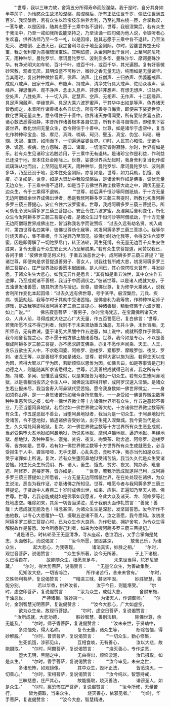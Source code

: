 <!-- { "loadSidebar": true } -->
　　“‘世尊，我以三昧力故，舍第五分所得寿命而般涅槃。我于是时，自分其身如半葶苈子，为怜愍众生故求般涅槃。般涅槃后，所有正法住世千岁，像法住世满五百岁。我涅槃后，若有众生以珍宝伎乐供养舍利，乃至礼拜右绕一匝，合掌称叹，一茎华散，以是因缘，随其志愿于三乘中各不退转。世尊，我般涅槃后，若有众生于我法中，乃至一戒如我所说能坚持之，乃至读诵一四句偈为他人说，令彼听者心生欢喜，供养法师乃至一华一礼，以是因缘，随其志愿于三乘中各不退转。乃至法炬灭、法幢倒、正法灭已，我之舍利寻没于地至金刚际。尔时，娑婆世界空无珍宝，我之舍利变为意相琉璃宝珠。其明焰盛，从金刚际出于世间，上至阿迦尼吒天，雨种种华，曼陀罗华、摩诃曼陀罗华、波利质多华、曼殊沙华、摩诃曼殊沙华。有净光明大如车轮，百叶千叶，或百千叶，或百千华，其光遍照。复有好香微妙常敷，观者无厌。其明焰盛不可称计，微妙之香无量无边，纯雨如是无量诸华。当其雨时，复出种种微妙音声，佛声、法声、比丘僧声、三归依声、优婆塞戒声、成就八戒声、出家十戒声、布施声、持戒声、清净梵行具大戒声、佐助众事声、读经声、禅思惟声、观不净声、念出入息声、非想非非想声、有想无想声、识处声、空处声、八胜处声、十一切入声、定慧声、空声、无相声、无作声、十二因缘声、具足声闻藏声、学缘觉声、具足大乘六波罗蜜声，于其华中出如是等声。色界诸天皆悉闻之，本昔所作诸善根本各自忆念，所有不善寻自悔责，即便来下娑婆世界，教化世间无量众生，悉令得住于十善中。欲界诸天亦得闻受，所有爱结贪喜五欲，诸心数法悉得寂静，本昔所作诸善根本各自忆念，所有不善寻自悔责，即便来下娑婆世界，教化世间无量众生，悉令得住于十善中。世尊，如是诸华于虚空中，复当化作种种珍宝金、银、摩尼、真珠、琉璃、珂贝、璧玉、真宝、伪宝、玛瑙、珊瑚、天冠、宝饰，如雨而下，一切遍满娑婆世界。尔时，人民其心和悦，无诸斗诤、饥饿、疾病、他方怨贼、恶口、诸毒，一切消灭皆得寂静。尔时，世界有如是乐。若有众生见诸珍宝若触若用，于三乘中无有退转。是诸珍宝作是利益，作利益已还没于地，至本住处金刚际上。世尊，娑婆世界兵劫起时，我身舍利复当化作绀琉璃珠从地而出，上至阿迦尼吒天，雨种种华，曼陀罗华、摩诃曼陀罗华、波利质多华，乃至还没于地，至本住处金刚际，亦复如是。世尊，如刀兵劫，饥饿、疾疫，亦复如是。世尊，如是大贤劫中我般涅槃后，是诸舍利作如是佛事，调伏无量无边众生，于三乘中得不退转。如是当于五佛世界微尘数等大劫之中，调伏无量无边众生，令于三乘得不退转。
　　“‘世尊，若后满千恒沙等阿僧祇劫，于十方无量无边阿僧祇余世界成佛出世者，悉是我修阿耨多罗三藐三菩提时，所教化初发阿耨多罗三藐三菩提心，安止令住六波罗蜜者。世尊，我成阿耨多罗三藐三菩提已，所可劝化令发阿耨多罗三藐三菩提心，安止令住六波罗蜜，及涅槃后舍利变化，所化众生令发阿耨多罗三藐三菩提心者。是诸众生过千恒河沙等阿僧祇劫，于十方无量无边阿僧祇世界成佛出世，皆当称我名字而说赞叹：“过去久远有劫名贤。初入劫时，第四世尊名曰某甲，彼佛世尊劝化我等，初发阿耨多罗三藐三菩提心。我等尔时烧灭善心，集不善根，作五逆罪乃至邪见。彼佛尔时劝化我等，令得安住六波罗蜜，因是即得解了一切陀罗尼门，转正法轮，离生死缚，令无量无边百千众生安住胜果，复令无量百千众生安止天人乃至解脱果。”若有众生求菩提道，闻赞叹我已，各问于佛：“彼佛世尊见何义利，于重五浊恶世之中，成阿耨多罗三藐三菩提？”是诸世尊，即便向是求菩提道善男子、善女人，说我往昔所成大悲，初发阿耨多罗三藐三菩提心，庄严世界及妙善愿本起因缘。是人闻已，其心惊愕叹未曾有，寻发妙愿，于诸众生生大悲心，如我无异作是愿言：“其有如是重五浊世，其中众生作五逆罪，乃至成就诸不善根，我当于中而调伏之。”彼诸世尊，以是诸人成就大悲，于五浊世发诸善愿，随其所求而与授记。世尊，彼佛世尊，复为修学大乘诸人，说我舍利所作变化本起因缘：“过去久远有佛世尊，号字某甲。般涅槃后，刀兵、疾病、饥饿劫起，我等尔时于其劫中受诸苦恼。是佛舍利为我等故，作种种神足师子游戏，是故我等即得发阿耨多罗三藐三菩提心，种诸善根，精勤修集于六波罗蜜，如上广说。”’”
　　佛告寂意菩萨：“善男子，尔时宝海梵志，在宝藏佛所诸天大众、人非人前，寻得成就大悲之心广大无量，作五百誓愿已，复白佛言：‘世尊，若我所愿不成不得己利者，我则不于未来贤劫重五浊恶，互共斗诤，末世盲痴，无所师咨，无有教诫，堕于诸见大黑闇中作五逆恶，如上说中，成就所愿作于佛事。我今则舍菩提之心，亦不愿于他方佛土植诸善根。世尊，我今如是专心，不以是善根成阿耨多罗三藐三菩提，亦不愿求辟支佛乘，亦复不愿作声闻乘、天王、人王，贪乐五欲生天人中，不求乾闼婆、阿修罗、迦楼罗、紧那罗、摩睺罗伽、夜叉、罗刹、诸龙王等，以是善根不求如是诸处。世尊，若得大富以施为因，若得生天以戒为因，若得大智以广学为因，若断烦恼以思惟为因。如佛言曰，如是等事皆是己利功德之人，则能随其所求皆悉得之。世尊，若我善根成就得己利者，我之所有布施、持戒、多闻、思惟悉当成就，以是果报皆为地狱一切众生。若有众生堕阿鼻地狱，以是善根当拔济之令生人中，闻佛说法即得开解，成阿罗汉速入涅槃。是诸众生若业报未尽，我当舍寿入阿鼻狱代受苦恼。愿令我身数如一佛世界微尘，一一身如须弥山等，是一一身觉诸苦乐如我今身所觉苦乐，一一身受如一佛世界微尘数等种种重恶苦恼之报；如今一佛世界微尘等十方诸佛世界所有众生，作五逆恶起不善业，乃至当堕阿鼻地狱，若后过如一佛世界微尘等大劫，十方诸佛世界微尘数等所有众生，作五逆恶起不善业，当堕阿鼻地狱者，我当为是一切众生，于阿鼻地狱代受诸苦，令不堕地狱，值遇诸佛咨受妙法，出于生死入涅槃城。我今要当代是众生，久久常处阿鼻地狱。复次，如一佛世界微尘数等十方世界所有众生恶业成就，当必受果堕火炙地狱如阿鼻地狱，所说炙地狱、摩诃卢獦地狱、逼迫地狱、黑绳地狱、想地狱，及种种畜生、饿鬼、贫穷、夜叉、拘槃茶、毗舍遮、阿修罗、迦楼罗等，皆亦如是。世尊，若有如一佛世界微尘数等十方世界所有众生成就恶业，必当受报生于人中，聋盲喑哑，无手无脚，心乱失念，食啖不净，我亦当代如是众生，受于诸罪如上所说。复次，若有众生堕阿鼻地狱受诸苦恼，我当久久代是众生受诸苦恼。如生死众生所受阴、界、诸入，畜生、饿鬼、贫穷、夜叉、拘办荼、毗舍遮、阿修罗、迦楼罗等，皆亦如是。
　　“‘世尊，若我所愿成就逮得己利，成阿耨多罗三藐三菩提如上所愿者，十方无量无边阿僧祇世界，在在处处现在诸佛，为众生说法，悉当为我作证，亦是诸佛之所知见。世尊，唯愿今者与我阿耨多罗三藐三菩提记，于贤劫中人寿百二十岁时成佛出世，如来、应供、正遍知乃至天人师、佛世尊。世尊，若我必能成就如是佛事如我愿者，令此大众及诸天、龙、阿修罗等若处地虚空。唯除如来，其余一切皆当涕泣，悉于我前头面作礼赞言：“善哉！善哉！大悲成就无能及也！得念甚深，为诸众生生是深悲，发坚固誓愿。汝今所作不由他教，以专心大悲覆护一切，摄取五逆诸不善人。汝之善愿，我今悉知。汝初发阿耨多罗三藐三菩提心时，已为众生作大良药，为作归依、拥护舍宅，为令众生得解脱故作是誓愿。汝今所愿得己利者，如来为汝授阿耨多罗三藐三菩提记。’
　　“说是语已，时转轮圣王无量清净，寻从座起，悲泣泪出，叉手合掌向是梵志，头面敬礼，而说偈言：
　　“‘汝今所愿，坚固甚深，
　　　放舍己乐，为诸众生，
　　　起大悲心，为我等现，
　　　诸法真实，妙胜之相。’
　　“尔时，观世音菩萨，说偈赞言：
　　“‘众生多所著，汝今无所著，
　　　于上下诸根，久已得自在，
　　　故能随众生，根愿具足与，
　　　未来世当得，陀罗尼智藏。’
　　“尔时，得大势菩萨，说偈赞言：
　　“‘无量亿众生，为善故集聚，
　　　见知汝大悲，一切皆啼泣，
　　　所作诸苦行，昔来未曾有。’
　　“尔时，文殊师利菩萨，复说偈赞言：
　　“‘精进三昧，甚坚牢固，
　　　妙胜智慧，善能分别。
　　　若以华香，供养汝者，
　　　汝于今日，则能堪受。’
　　“尔时，虚空印菩萨，复说偈赞言：
　　“‘汝为众生，成就大悲，
　　　舍财布施，于浊恶世，
　　　严持诸相，微妙第一，
　　　为诸天人，作调御师。’
　　“尔时，金刚智慧光明菩萨，复说偈赞言：
　　“‘汝今大悲心，广大如虚空，
　　　欲为众生亲，故现行菩提。’
　　“尔时，虚空日菩萨，复说偈赞言：
　　“‘汝所成就，大悲功德，
　　　胜妙智慧，善别法相，
　　　除佛世尊，余无能及。’
　　“尔时，师子香菩萨，复说偈赞言：
　　“‘汝未来世，于贤劫中，
　　　多烦恼处，得大名称。
　　　复令无量，诸众生等，
　　　断除苦恼，得妙解脱。’
　　“尔时，普贤菩萨，复说偈赞言：
　　“‘一切众生，勤心修集，
　　　生死饥饿，涉邪见山，
　　　互相食啖，无有善心，
　　　汝以大悲，故能摄取。’
　　“尔时，阿閦菩萨，复说偈赞言：
　　“‘烧灭善心，专作逆恶，
　　　堕大无明，黑闇之中，
　　　无由得出，烦恼淤泥，
　　　汝已摄取，如是众生。’
　　“尔时，香手菩萨，复说偈赞言：
　　“‘汝今审见，未来之世，
　　　多诸恐怖，如观镜像。
　　　其中众生，毁坏正法，
　　　皆悉烧灭，一切善心。’
　　“尔时，宝相菩萨，复说偈赞言：
　　“‘汝今纯以，智慧持戒，
　　　三昧慈悲，庄严其心，
　　　故能摄取，烧灭善法，
　　　诽谤圣人，如是众生。’
　　“尔时，离恐怖庄严菩萨，复说偈赞言：
　　“‘汝今所修，无量苦行，
　　　皆为摄取，当来众生，
　　　烧灭善心，依邪见者。’
　　“尔时，华手菩萨，复说偈赞言：
　　“‘汝今大悲，智慧精进，
